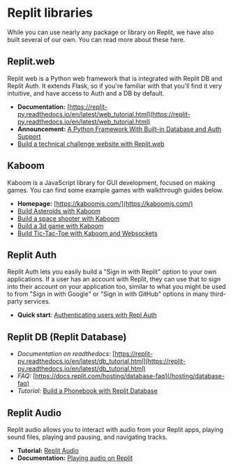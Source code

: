 # Replit libraries

While you can use nearly any package or library on Replit, we have also built several of our own. You can read more about these here.

## Replit.web

Replit web is a Python web framework that is integrated with Replit DB and Replit Auth. It extends Flask, so if you're familiar with that you'll find it very intuitive, and have access to Auth and a DB by default.

* **Documentation:** [https://replit-py.readthedocs.io/en/latest/web_tutorial.html](https://replit-py.readthedocs.io/en/latest/web_tutorial.html)
* **Announcement:** [A Python Framework With Built-in Database and Auth Support](https://blog.replit.com/replit-web)
* [Build a technical challenge website with Replit.web](/tutorials/28-technical-challenge-site)

## Kaboom

Kaboom is a JavaScript library for GUI development, focused on making games. You can find some example games with walkthrough guides below.

* **Homepage:** [https://kaboomjs.com/](https://kaboomjs.com/)
* [Build Asteroids with Kaboom](/tutorials/23-build-asteroids-with-kaboom)
* [Build a space shooter with Kaboom](/tutorials/24-build-space-shooter-with-kaboom)
* [Build a 3d game with Kaboom](/tutorials/25-build-3d-game-with-kaboom)
* [Build Tic-Tac-Toe with Kaboom and Websockets](/tutorials/27-build-tictactoe-with-websockets-kaboom)


## Replit Auth

Replit Auth lets you easily build a "Sign in with Replit" option to your own applications. If a user has an account with Replit, they can use that to sign into their account on your application too, similar to what you might be used to from "Sign in with Google" or "Sign in with GitHub" options in many third-party services.

* **Quick start**: [Authenticating users with Repl Auth](/hosting/authenticating-users-repl-auth#authenticating-users-with-repl-auth)

## Replit DB (Replit Database)

* *Documentation on readthedocs:* [https://replit-py.readthedocs.io/en/latest/db_tutorial.html](https://replit-py.readthedocs.io/en/latest/db_tutorial.html)
* *FAQ:* [https://docs.replit.com/hosting/database-faq](/hosting/database-faq)
* *Tutorial:* [Build a Phonebook with Replit Database](/tutorials/11-using-the-replit-database)

## Replit Audio

Replit audio allows you to interact with audio from your Replit apps, playing sound files, playing and pausing, and navigating tracks.

* **Tutorial:** [Replit Audio](/tutorials/12-audio)
* **Documentation:** [Playing audio on Replit](/misc/playing-audio-replit)

